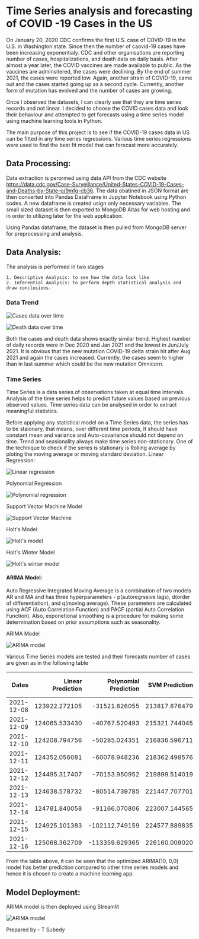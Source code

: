 # Time Series analysis and forecasting of COVID -19 Cases in the US


On January 20, 2020 CDC confirms the first U.S. case of COVID-19 in the U.S. in Washington state. Since then the number of caovid-19 cases have been increasing exponentialy. CDC and other organisations are reporting number of cases, hospitalizations, and death data on daily basis. After almost a year later, the COVID vaccines are made available to public. As the vaccines are adminsitered, the cases were declining. By the end of summer 2021, the cases were reported low. Again, another strain of COVID-19, came out and the cases started going up as a second cycle. Currently, another form of mutation has evolved and the number of cases are growing. 

Once I observed the datasets, I can clearly see that they are time series records and not linear. I decided to choose the COVID cases data and look their behaviour and attempted to get forecasts using a time series model using machine learning tools in Python.  

The main purpose of this project is to see if the COVID-19 cases data in US can be fitted in any time series regressions. Various time series regressions were used to find the best fit model that can forecast more accurately.

## Data Processing:

Data extraction is perormed using data API from the CDC website <https://data.cdc.gov/Case-Surveillance/United-States-COVID-19-Cases-and-Deaths-by-State-o/9mfq-cb36>. The data obatined in JSON format are then converted into Pandas DataFrame in Jupyter Notebook using Python codes. A new dataframe is created usign only necessary variables. The small sized dataset is then exported to MongoDB Altas for web hosting and in order to utilizing later for the web application. 

Using Pandas dataframe, the dataset is then pulled from MongoDB server for preprocessing and analysis. 

## Data Analysis:

The analysis is performed in two stages

    1. Descriptive Analysis: to see how the data look like
    2. Inferential Analysis: to perform depth statistical analysis and draw conclusions. 

### Data Trend

![Cases data over time](./images/us_cases_date.png)

![Death data over time](./images/us_death_date.png)

Both the cases and death data shows exactly similar trend. Highest number of daily records were in Dec 2020 and Jan 2021 and the lowest in Jun/July 2021. It is obvious that the new mutation COVID-19 delta strain hit after Aug 2021 and again the cases increased. Currently, the cases seem to higher than in last summer which could be the new mutation Omnicorn.

### Time Series

Time Series is a data series of observations taken at equal time intervals. Analysis of the time series helps to predict future values based on previous observed values. 
Time series data can be analysed in order to extract meaningful statistics.

Before applying any statistical model on a Time Series data, the series has to be staionary, that means, over different time periods, It should have constant mean and variance and Auto-covariance should not depend on time. Trend and seasionality always make time series non-stationary. One of the technique to check if the series is stationary is Rolling average by ploting the moving average or moving standard deviation. 
Linear Regression:

![Linear regression](./images/us_case_linreg.png)

Polynomial Regression

![Polynomial regression](./images/us_case_polyreg.png)

Support Vector Machine Model

![Support Vector Machine](./images/us_case_svm.png)

Holt's Model

![Holt's model](./images/us_cases_holts_pred.png)

Holt's Winter Model

![Holt's winter model](./images/us_cases_holts_winter_pred.png)


#### ARIMA Model: 

Auto Regressive Integrated Moving Average is a combination of two models AR and MA and has three hyperparameters - p(autoregrssive lags), d(order of differentiation), and q(moving average). These parameters are calculated using ACF (Auto Correlation Function) and PACF (partial Auto Correlation Function). Also, exponetional smoothing is a  procedure for making some determination based on prior assumptions such as seasonality.

ARIMA Model

![ARIMA model](./images/us_cases_Arima_pred.png)

Various Time Series models are tested and their forecasts number of cases are given as in the following table

|      Dates | Linear Prediction | Polynomial Prediction | SVM Prediction | Holt's Linear Prediction | Holt's Winter Model Prediction | ARIMA Model Prediction |
|-----------:|------------------:|----------------------:|---------------:|-------------------------:|-------------------------------:|-----------------------:|
| 2021-12-08 |     123922.272105 |         -31521.826055 |  213817.876479 |            565566.797181 |                   71711.461420 |          165637.771452 |
| 2021-12-09 |     124065.533430 |         -40767.520493 |  215321.744045 |            572291.778134 |                   77676.564519 |          161218.507273 |
| 2021-12-10 |     124208.794756 |         -50285.024351 |  216836.596711 |            579016.759087 |                   81833.658279 |          157296.443497 |
| 2021-12-11 |     124352.056081 |         -60078.948236 |  218362.498576 |            585741.740041 |                   33768.467645 |          136196.541707 |
| 2021-12-12 |     124495.317407 |         -70153.950952 |  219899.514019 |            592466.720994 |                   32603.359188 |          108535.231293 |
| 2021-12-13 |     124638.578732 |         -80514.739785 |  221447.707701 |            599191.701947 |                  107978.246685 |          116979.535256 |
| 2021-12-14 |     124781.840058 |         -91166.070806 |  223007.144565 |            605916.682901 |                   85052.609024 |          148487.622094 |
| 2021-12-15 |     124925.101383 |        -102112.749159 |  224577.889835 |            612641.663854 |                   71751.410289 |          157403.159873 |
| 2021-12-16 |     125068.362709 |        -113359.629365 |  226160.009020 |            619366.644807 |                   77716.513388 |          154387.437124 |


From the table above, it can be seen that the optimized ARIMA(10, 0,0) model has better prediction compared to other time series models and hence it is chosen to create a machine learning app.

## Model Deployment:

ARIMA model is then deployed using Streamlit

![ARIMA model](./images/modelDeployment.png)


Prepared by - T Subedy

